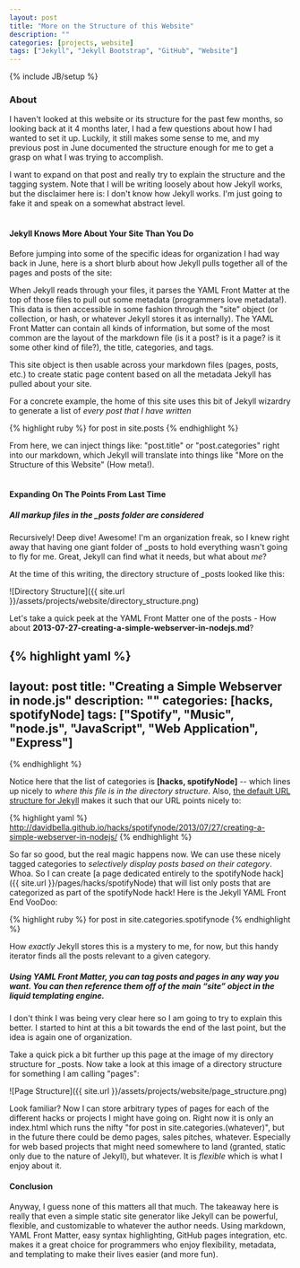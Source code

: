 ```yaml
---
layout: post
title: "More on the Structure of this Website"
description: ""
categories: [projects, website]
tags: ["Jekyll", "Jekyll Bootstrap", "GitHub", "Website"]
---
```

{% include JB/setup %}

### About

I haven't looked at this website or its structure for the past few months, so looking back at it 4 months later, I had a few questions about how I had wanted to set it up. Luckily, it still makes some sense to me, and my previous post in June documented the structure enough for me to get a grasp on what I was trying to accomplish.

I want to expand on that post and really try to explain the structure and the tagging system. Note that I will be writing loosely about how Jekyll works, but the disclaimer here is: I don't know how Jekyll works. I'm just going to fake it and speak on a somewhat abstract level.
<br/> 
<br/> 
#### Jekyll Knows More About Your Site Than You Do

Before jumping into some of the specific ideas for organization I had way back in June, here is a short blurb about how Jekyll pulls together all of the pages and posts of the site:

When Jekyll reads through your files, it parses the YAML Front Matter at the top of those files to pull out some metadata (programmers love metadata!). This data is then accessible in some fashion through the "site" object (or collection, or hash, or whatever Jekyll stores it as internally). The YAML Front Matter can contain all kinds of information, but some of the most common are the layout of the markdown file (is it a post? is it a page? is it some other kind of file?), the title, categories, and tags.

This site object is then usable across your markdown files (pages, posts, etc.) to create static page content based on all the metadata Jekyll has pulled about your site.

For a concrete example, the home of this site uses this bit of Jekyll wizardry to generate a list of _every post that I have written_

{% highlight ruby %}
  for post in site.posts
{% endhighlight %}

From here, we can inject things like: "post.title" or "post.categories" right into our markdown, which Jekyll will translate into things like "More on the Structure of this Website" (How meta!).
<br/> 
<br/> 
#### Expanding On The Points From Last Time

##### All markup files in the \_posts folder are considered

Recursively! Deep dive! Awesome! I'm an organization freak, so I knew right away that having one giant folder of \_posts to hold everything wasn't going to fly for me. Great, Jekyll can find what it needs, but what about _me_?

At the time of this writing, the directory structure of \_posts looked like this:

![Directory Structure]({{ site.url }}/assets/projects/website/directory_structure.png)

Let's take a quick peek at the YAML Front Matter one of the posts - How about **2013-07-27-creating-a-simple-webserver-in-nodejs.md**?

{% highlight yaml %}
---
layout: post
title: "Creating a Simple Webserver in node.js"
description: ""
categories: [hacks, spotifyNode]
tags: ["Spotify", "Music", "node.js", "JavaScript", "Web Application", "Express"]
---
{% endhighlight %}

Notice here that the list of categories is **\[hacks, spotifyNode\]** -- which lines up nicely to _where this file is in the directory structure_. Also, [the default URL structure for Jekyll](http://jekyllrb.com/docs/permalinks/) makes it such that our URL points nicely to:

{% highlight yaml %}
http://davidbella.github.io/hacks/spotifynode/2013/07/27/creating-a-simple-webserver-in-nodejs/
{% endhighlight %}

So far so good, but the real magic happens now. We can use these nicely tagged categories to _selectively display posts based on their category_. Whoa. So I can create [a page dedicated entirely to the spotifyNode hack]({{ site.url }}/pages/hacks/spotifyNode) that will list only posts that are categorized as part of the spotifyNode hack! Here is the Jekyll YAML Front End VooDoo:

{% highlight ruby %}
for post in site.categories.spotifynode
{% endhighlight %}

How _exactly_ Jekyll stores this is a mystery to me, for now, but this handy iterator finds all the posts relevant to a given category.

##### Using YAML Front Matter, you can tag posts and pages in any way you want. You can then reference them off of the main “site” object in the liquid templating engine.

I don't think I was being very clear here so I am going to try to explain this better. I started to hint at this a bit towards the end of the last point, but the idea is again one of organization.

Take a quick pick a bit further up this page at the image of my directory structure for \_posts. Now take a look at this image of a directory structure for something I am calling "pages":

![Page Structure]({{ site.url }}/assets/projects/website/page_structure.png)

Look familiar? Now I can store arbitrary types of pages for each of the different hacks or projects I might have going on. Right now it is only an index.html which runs the nifty "for post in site.categories.(whatever)", but in the future there could be demo pages, sales pitches, whatever. Especially for web based projects that might need somewhere to land (granted, static only due to the nature of Jekyll), but whatever. It is _flexible_ which is what I enjoy about it.

#### Conclusion
Anyway, I guess none of this matters all that much. The takeaway here is really that even a simple static site generator like Jekyll can be powerful, flexible, and customizable to whatever the author needs. Using markdown, YAML Front Matter, easy syntax highlighting, GitHub pages integration, etc. makes it a great choice for programmers who enjoy flexibility, metadata, and templating to make their lives easier (and more fun).